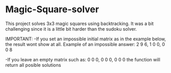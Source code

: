 # Magic-Square-solver
This project solves 3x3 magic squares using backtracking. 
It was a bit challenging since it is a little bit harder than the sudoku solver. 

IMPORTANT:
-If you set an impossible initial matrix as in the example below, the result wont show at all.
Example of an impossible answer:
2 9 6,
1 0 0,
0 0 8
 
-If you leave an empty matrix such as: 
0 0 0,
0 0 0,
0 0 0
the function will return all posible solutions


